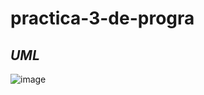 # practica-3-de-progra



## ***UML***
![image](https://user-images.githubusercontent.com/124136616/236410191-b561e4db-ae1e-4d1b-8871-2ed1e122a5b9.png)
